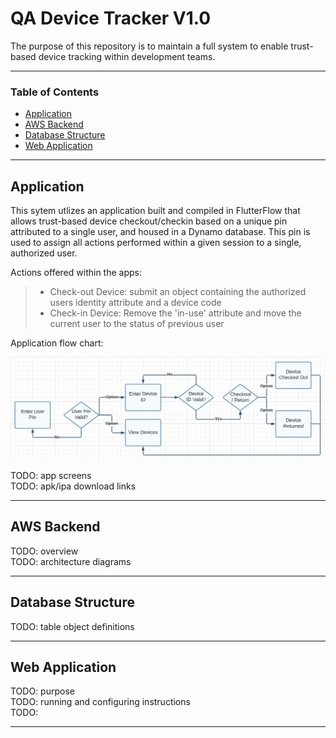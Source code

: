 # QA Device Tracker V1.0

The purpose of this repository is to maintain a full system to enable trust-based device tracking within development teams.

<hr/>

### Table of Contents  
- [Application](#application)  
- [AWS Backend](#aws-backend)  
- [Database Structure](#database-structure)  
- [Web Application](#web-application)  

<hr/>

## Application

This sytem utlizes an application built and compiled in FlutterFlow that allows trust-based device checkout/checkin based on a unique pin attributed to a single user, and housed in a Dynamo database. This pin is used to assign all actions performed within a given session to a single, authorized user. <br/>

Actions offered within the apps:
> - Check-out Device: submit an object containing the authorized users identity attribute and a device code
> - Check-in Device: Remove the 'in-use' attribute and move the current user to the status of previous user

Application flow chart:

![devicetracker app flow](./assets/devicetrackler-app-flow.png)

TODO: app screens <br/>
TODO: apk/ipa download links

<hr/>

## AWS Backend

TODO: overview <br/>
TODO: architecture diagrams

<hr/>

## Database Structure

TODO: table object definitions

<hr/>

## Web Application

TODO: purpose <br/>
TODO: running and configuring instructions <br/>
TODO: 

<hr/>
